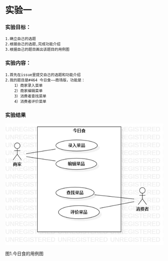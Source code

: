 # 实验一

### 实验目标：
    1.确立自己的选题
    2.根据自己的选题,完成功能介绍
    3.根据自己的题目画出该题目的用例图
    

### 实验内容：
    1.首先在issue里提交自己的选题和功能介绍
    2.我的题目是#464 今日食——商场版，功能是：
        1）商家录入菜单
        2）商家编辑菜单
        3）消费者查找菜单
        4）消费者评价菜单
    


### 实验结果

![用例图](./Lab2_UseCaseDiagram.jpg)
  
  
  
  
  
  图1.今日食的用例图
